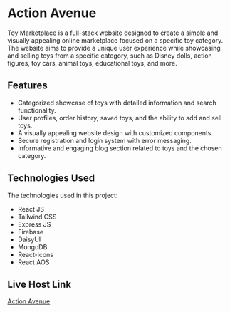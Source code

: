 # Action Avenue
 
Toy Marketplace is a full-stack website designed to create a simple and visually appealing online marketplace focused on a specific toy category. The website aims to provide a unique user experience while showcasing and selling toys from a specific category, such as Disney dolls, action figures, toy cars, animal toys, educational toys, and more. 
 
## Features 
 
- Categorized showcase of toys with detailed information and search functionality. 
- User profiles, order history, saved toys, and the ability to add and sell toys. 
- A visually appealing website design with customized components. 
- Secure registration and login system with error messaging. 
- Informative and engaging blog section related to toys and the chosen category. 
 
## Technologies Used 
 
The technologies used in this project: 
 
- React JS 
- Tailwind CSS 
- Express JS 
- Firebase 
- DaisyUI 
- MongoDB
- React-icons
- React AOS
 
## Live Host Link 
 
[Action Avenue](https://action-avenue-client.web.app/)
